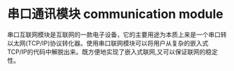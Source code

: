 # 串口通讯模块 communication module
串口互联网模块是互联网的一款电子设备，它的主要用途为本质上来是一个串口转以太网(TCP/IP)协议转化器。使用串口联网模块可以将用户从复杂的嵌入式TCP/IP的代码中解脱出来。既方便地实现了嵌入式联网,又可以保证联网的稳定性。

